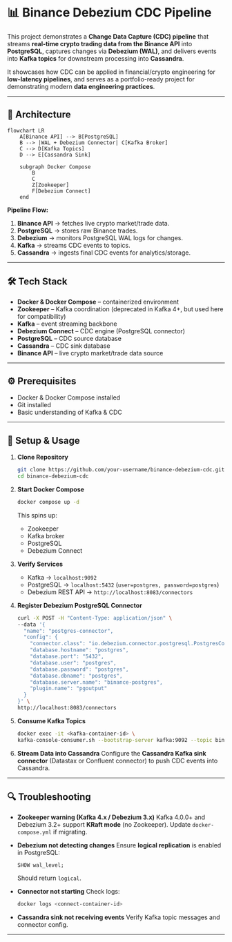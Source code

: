 # 📊 Binance Debezium CDC Pipeline

This project demonstrates a **Change Data Capture (CDC) pipeline** that streams **real-time crypto trading data from the Binance API** into **PostgreSQL**, captures changes via **Debezium (WAL)**, and delivers events into **Kafka topics** for downstream processing into **Cassandra**.

It showcases how CDC can be applied in financial/crypto engineering for **low-latency pipelines**, and serves as a portfolio-ready project for demonstrating modern **data engineering practices**.

---

## 🚀 Architecture

```mermaid
flowchart LR
    A[Binance API] --> B[PostgreSQL]
    B --> |WAL + Debezium Connector| C[Kafka Broker]
    C --> D[Kafka Topics]
    D --> E[Cassandra Sink]
    
    subgraph Docker Compose
        B
        C
        Z[Zookeeper]
        F[Debezium Connect]
    end
```

**Pipeline Flow:**

1. **Binance API** → fetches live crypto market/trade data.
2. **PostgreSQL** → stores raw Binance trades.
3. **Debezium** → monitors PostgreSQL WAL logs for changes.
4. **Kafka** → streams CDC events to topics.
5. **Cassandra** → ingests final CDC events for analytics/storage.

---

## 🛠 Tech Stack

* **Docker & Docker Compose** – containerized environment
* **Zookeeper** – Kafka coordination (deprecated in Kafka 4+, but used here for compatibility)
* **Kafka** – event streaming backbone
* **Debezium Connect** – CDC engine (PostgreSQL connector)
* **PostgreSQL** – CDC source database
* **Cassandra** – CDC sink database
* **Binance API** – live crypto market/trade data source

---

## ⚙️ Prerequisites

* Docker & Docker Compose installed
* Git installed
* Basic understanding of Kafka & CDC

---

## 🔧 Setup & Usage

1. **Clone Repository**

   ```bash
   git clone https://github.com/your-username/binance-debezium-cdc.git
   cd binance-debezium-cdc
   ```

2. **Start Docker Compose**

   ```bash
   docker compose up -d
   ```

   This spins up:

   * Zookeeper
   * Kafka broker
   * PostgreSQL
   * Debezium Connect

3. **Verify Services**

   * Kafka → `localhost:9092`
   * PostgreSQL → `localhost:5432` (`user=postgres, password=postgres`)
   * Debezium REST API → `http://localhost:8083/connectors`

4. **Register Debezium PostgreSQL Connector**

   ```bash
   curl -X POST -H "Content-Type: application/json" \
   --data '{
     "name": "postgres-connector",
     "config": {
       "connector.class": "io.debezium.connector.postgresql.PostgresConnector",
       "database.hostname": "postgres",
       "database.port": "5432",
       "database.user": "postgres",
       "database.password": "postgres",
       "database.dbname": "postgres",
       "database.server.name": "binance-postgres",
       "plugin.name": "pgoutput"
     }
   }' \
   http://localhost:8083/connectors
   ```

5. **Consume Kafka Topics**

   ```bash
   docker exec -it <kafka-container-id> \
   kafka-console-consumer.sh --bootstrap-server kafka:9092 --topic binance-postgres.public.binance_data --from-beginning
   ```

6. **Stream Data into Cassandra**
   Configure the **Cassandra Kafka sink connector** (Datastax or Confluent connector) to push CDC events into Cassandra.

---

## 🔍 Troubleshooting

* **Zookeeper warning (Kafka 4.x / Debezium 3.x)**
  Kafka 4.0.0+ and Debezium 3.2+ support **KRaft mode** (no Zookeeper). Update `docker-compose.yml` if migrating.

* **Debezium not detecting changes**
  Ensure **logical replication** is enabled in PostgreSQL:

  ```sql
  SHOW wal_level;
  ```

  Should return `logical`.

* **Connector not starting**
  Check logs:

  ```bash
  docker logs <connect-container-id>
  ```

* **Cassandra sink not receiving events**
  Verify Kafka topic messages and connector config.

---

